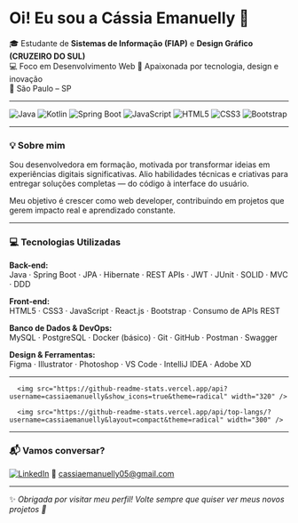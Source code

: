 # Oi! Eu sou a Cássia Emanuelly 🚀

🎓 Estudante de **Sistemas de Informação (FIAP)** e **Design Gráfico (CRUZEIRO DO SUL)**  
💻 Foco em Desenvolvimento Web
🎨 Apaixonada por tecnologia, design e inovação  
📍 São Paulo – SP  

---

![Java](https://img.shields.io/badge/Java-ED8B00?style=for-the-badge&logo=java&logoColor=white)
![Kotlin](https://img.shields.io/badge/Kotlin-7F52FF?style=for-the-badge&logo=kotlin&logoColor=white)
![Spring Boot](https://img.shields.io/badge/Spring_Boot-6DB33F?style=for-the-badge&logo=spring-boot&logoColor=white)
![JavaScript](https://img.shields.io/badge/JavaScript-F7DF1E?style=for-the-badge&logo=javascript&logoColor=black)
![HTML5](https://img.shields.io/badge/HTML5-E34F26?style=for-the-badge&logo=html5&logoColor=white)
![CSS3](https://img.shields.io/badge/CSS3-1572B6?style=for-the-badge&logo=css3&logoColor=white)
![Bootstrap](https://img.shields.io/badge/Bootstrap-7952B3?style=for-the-badge&logo=bootstrap&logoColor=white)

---

### 💡 Sobre mim

Sou desenvolvedora em formação, motivada por transformar ideias em experiências digitais significativas.
Alio habilidades técnicas e criativas para entregar soluções completas — do código à interface do usuário.

Meu objetivo é crescer como web developer, contribuindo em projetos que gerem impacto real e aprendizado constante.

---

### 💻 Tecnologias Utilizadas

**Back-end:**  
Java · Spring Boot · JPA · Hibernate · REST APIs · JWT · JUnit · SOLID · MVC · DDD  

**Front-end:**  
HTML5 · CSS3 · JavaScript · React.js · Bootstrap · Consumo de APIs REST  

**Banco de Dados & DevOps:**  
MySQL · PostgreSQL · Docker (básico) · Git · GitHub · Postman · Swagger  

**Design & Ferramentas:**  
Figma · Illustrator · Photoshop · VS Code · IntelliJ IDEA · Adobe XD  

---


      <img src="https://github-readme-stats.vercel.app/api?username=cassiaemanuelly&show_icons=true&theme=radical" width="320" />
   
      <img src="https://github-readme-stats.vercel.app/api/top-langs/?username=cassiaemanuelly&layout=compact&theme=radical" width="300" />
    


---

### 📬 Vamos conversar?

[![LinkedIn](https://img.shields.io/badge/LinkedIn-0077B5?style=flat-square&logo=linkedin&logoColor=white)](https://linkedin.com/in/cassia-emanuelly) 📧 cassiaemanuelly05@gmail.com

---

✨ *Obrigada por visitar meu perfil! Volte sempre que quiser ver meus novos projetos 🚀*



